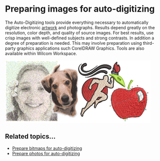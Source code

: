 # Preparing images for auto-digitizing

The Auto-Digitizing tools provide everything necessary to automatically digitize electronic [artwork](../../glossary/glossary) and photographs. Results depend greatly on the resolution, color depth, and quality of source images. For best results, use crisp images with well-defined subjects and strong contrasts. In addition a degree of preparation is needed. This may involve preparation using third-party graphics applications such CorelDRAW Graphics. Tools are also available within Wilcom Workspace.

![AutoDigitizeArtwork.png](assets/AutoDigitizeArtwork.png)

## Related topics...

- [Prepare bitmaps for auto-digitizing](Prepare_bitmaps_for_auto-digitizing)
- [Prepare photos for auto-digitizing](Prepare_photos_for_auto-digitizing)
